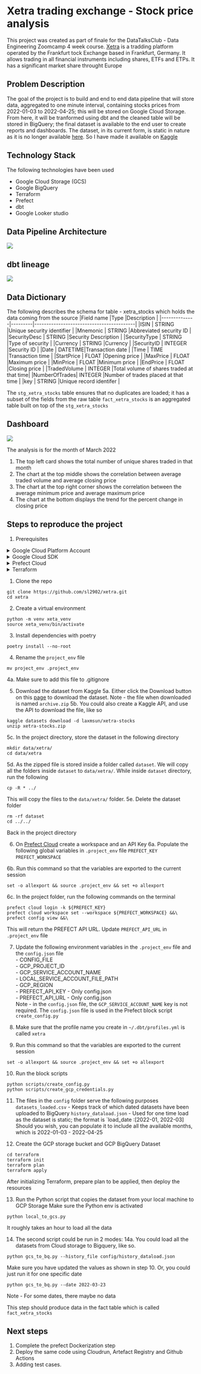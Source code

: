 # Xetra trading exchange - Stock price analysis
This project was created as part of finale for the DataTalksClub - Data Engineering Zoomcamp 4 week course. [Xetra](https://www.xetra.com/xetra-en/) is a tradding platform operated by the Frankfurt tock Exchange based in Frankfurt, Germany. It allows trading in all financial instruments including shares, ETFs and ETPs. It has a significant market share throught Europe

## Problem Description
The goal of the project is to build and end to end data pipeline that will store data, aggregated to one minute interval, containing stocks prices from 2022-01-03 to 2022-04-25; this will be stored on Google Cloud Storage. From here, it will be tranformed using dbt and the cleaned table will be stored in BigQuery; the final dataset is available to the end user to create reports and dashboards. The dataset, in its current form, is static in nature as it is no longer available [here](https://github.com/awslabs/open-data-registry/blob/main/datasets/deutsche-boerse-pds.yaml). So I have made it available on [Kaggle](https://www.kaggle.com/datasets/laxmsun/xetra-stocks)

## Technology Stack 
The following technologies have been used
- Google Cloud Storage (GCS) <br>
- Google BigQuery<br>
- Terraform<br>
- Prefect<br>
- dbt<br>
- Google Looker studio <br>

## Data Pipeline Architecture
![](assets/Xetra_ELT_architecture.png)

## dbt lineage
![](assets/dbt_lineage.png)

## Data Dictionary
The following describes the schema for table - xetra_stocks which
holds the data coming from the source
|Field name    |Type     |Description                               | 
|--------------|---------|------------------------------------------|
|ISIN          | STRING  |Unique security identifier                |
|Mnemonic      | STRING  |Abbreviated security ID                   |
|SecurityDesc  | STRING  |Security Description                      |
|SecurityType  | STRING  |Type of security                          |
|Currency      | STRING  |Currency                                  |
|SecurityID    | INTEGER |Security ID                               |
|Date          | DATETIME|Transaction date                          |
|Time          | TIME    |Transaction time                          |
|StartPrice    | FLOAT   |Opening price                             |
|MaxPrice      | FLOAT   |Maximum price                             |
|MinPrice      | FLOAT   |Minimum price                             |
|EndPrice      | FLOAT   |Closing price                             |
|TradedVolume  | INTEGER |Total volume of shares traded at that time|
|NumberOfTrades| INTEGER |Number of trades placed at that time      |
|key           | STRING   |Unique record identifer                  |

The `stg_xetra_stocks` table ensures that no duplicates are loaded; it has a subset of the fields
from the raw table
`fact_xetra_stocks` is an aggregated table built on top of the `stg_xetra_stocks`

## Dashboard
![](assets/Xetra_shares_analysis_March_2022.png)

The analysis is for the month of March 2022
1) The top left card shows the total number of unique shares traded in that month
2) The chart at the top middle shows the correlation between average traded volume and average closing price
3) The chart at the top right corner shows the correlation between the average minimum price and average maximum price
4) The chart at the bottom displays the trend for the percent change in closing price

## Steps to reproduce the project
1. Prerequisites
<details>
<summary>Google Cloud Platform Account</summary>

Note - If you have already done these steps then it is not required.

- Sign up for a free account [here](https://cloud.google.com/free/), and enable billing.
- Create your project
- Create a service account under IAM & Admin
- Grant the following roles - Storage Admin + Storage Object Admin + BigQuery Admin
- Click Add keys, and then crete new key. Download the JSON file

Enable Google authentication
```
export GOOGLE_APPLICATION_CREDENTIALS=<path/to/your/service-account-authkeys>.json
gcloud auth activate-service-account --key-file $GOOGLE_APPLICATION_CREDENTIALS
gcloud auth application-default login
```


</details>

<details>
<summary>Google Cloud SDK</summary>

Installation instruction [here](https://cloud.google.com/sdk/docs/install-sdk).

</details>

<details>
<summary>Prefect Cloud</summary>

Sign up for a free account [here](https://www.prefect.io).

</details>

<details>
<summary>Terraform</summary>

You can view the [installation instructions for Terraform here](https://developer.hashicorp.com/terraform/downloads?ajs_aid=f70c2019-1bdc-45f4-85aa-cdd585d465b4&product_intent=terraform)

</details>

1. Clone the repo

```
git clone https://github.com/sl2902/xetra.git
cd xetra
```

2. Create a virtual environment 
```
python -m venv xeta_venv 
source xeta_venv/bin/activate
```

3. Install dependencies with poetry
```
poetry install --no-root
```

4. Rename the `project_env` file
```
mv project_env .project_env
```
4a. Make sure to add this file to .gitignore

5. Download the dataset from Kaggle
5a. Either click the Download button on this [page](https://www.kaggle.com/datasets/laxmsun/xetra-stocks) to download
the dataset. Note - the file when downloaded is named `archive.zip`
5b. You could also create a Kaggle API, and use the API to download the file, like so
```
kaggle datasets download -d laxmsun/xetra-stocks
unzip xetra-stocks.zip
```
5c. In the project directory, store the dataset in the following directory
```
mkdir data/xetra/
cd data/xetra
```
5d. As the zipped file is stored inside a folder called `dataset`. We will copy all the folders inside `dataset` to `data/xetra/`.
While inside `dataset` directory, run the following
```
cp -R * ../
```
This will copy the files to the `data/xetra/` folder.
5e. Delete the dataset folder
```
rm -rf dataset
cd ../../
``` 
Back in the project directory

6. On [Prefect Cloud](https://app.prefect.cloud/) create a workspace and an API Key
6a. Populate the following global variables in `.project_env` file
`PREFECT_KEY`
`PREFECT_WORKSPACE`

6b. Run this command so that the variables are exported to the current session
```
set -o allexport && source .project_env && set +o allexport
```

6c. In the project folder, run the following commands on the terminal
```
prefect cloud login -k ${PREFECT_KEY}
prefect cloud workspace set --workspace ${PREFECT_WORKSPACE} &&\
prefect config view &&\
```

This will return the PREFECT API URL. Update
`PREFECT_API_URL` in `.project_env` file

7. Update the following environment variables in the `.project_env` file and the `config.json` file<br>
        - CONFIG_FILE<br>
        - GCP_PROJECT_ID<br>
        - GCP_SERVICE_ACCOUNT_NAME<br>
        - LOCAL_SERVICE_ACCOUNT_FILE_PATH<br>
        - GCP_REGION<br>
        - PREFECT_API_KEY - Only config.json<br>
        - PREFECT_API_URL - Only config.json<br>
Note - in the `config.json` file, the `GCP_SERVICE_ACCOUNT_NAME` key is not required.
The `config.json` file is used in the Prefect block script `create_config.py`

8. Make sure that the profile name you create in `~/.dbt/profiles.yml` is called `xetra`

9. Run this command so that the variables are exported to the current session
```
set -o allexport && source .project_env && set +o allexport
```

10. Run the block scripts
```
python scripts/create_config.py
python scripts/create_gcp_credentials.py
```

11. The files in the `config` folder serve the following purposes
`datasets_loaded.csv` - Keeps track of which dated datasets have been uploaded to BigQuery
`history_dataload.json` - Used for one time load as the dataset is static; the format is `load_date :[2022-01, 2022-03]
Should you wish, you can populate it to include all the available months, which is 2022-01-03 - 2022-04-25

12. Create the GCP storage bucket and GCP BigQuery Dataset
```
cd terraform
terraform init
terraform plan
terraform apply
```
After initializing Terraform, prepare plan to be applied, then deploy the resources

13. Run the Python script that copies the dataset from your local machine to GCP Storage
Make sure the Python env is activated
```
python local_to_gcs.py
```
It roughly takes an hour to load all the data

14. The second script could be run in 2 modes:
14a. You could load all the datasets from Cloud storage to Bigquery, like so.
```
python gcs_to_bq.py --history_file config/history_dataload.json
```
Make sure you have updated the values as shown in step 10. Or, you could
just run it for one specific date
```
python gcs_to_bq.py --date 2022-03-23
```
Note - For some dates, there maybe no data

This step should produce data in the fact table which is called `fact_xetra_stocks`

## Next steps

1. Complete the prefect Dockerization step
2. Deploy the same code using Cloudrun, Artefact Registry and Github Actions
3. Adding test cases.
